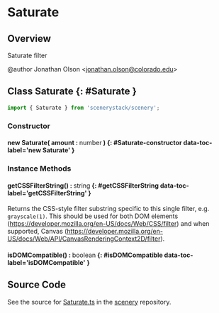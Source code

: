 # Saturate

## Overview

Saturate filter

@author Jonathan Olson &lt;jonathan.olson@colorado.edu&gt;

## Class Saturate {: #Saturate }


```js
import { Saturate } from 'scenerystack/scenery';
```
### Constructor

#### new Saturate( amount : <span style="font-weight: 400;"><span style="color: hsla(calc(var(--md-hue) + 180deg),80%,40%,1);">number</span></span> ) {: #Saturate-constructor data-toc-label='new Saturate' }

### Instance Methods

#### getCSSFilterString() : <span style="font-weight: 400;"><span style="color: hsla(calc(var(--md-hue) + 180deg),80%,40%,1);">string</span></span> {: #getCSSFilterString data-toc-label='getCSSFilterString' }

Returns the CSS-style filter substring specific to this single filter, e.g. `grayscale(1)`. This should be used for
both DOM elements (https://developer.mozilla.org/en-US/docs/Web/CSS/filter) and when supported, Canvas
(https://developer.mozilla.org/en-US/docs/Web/API/CanvasRenderingContext2D/filter).

#### isDOMCompatible() : <span style="font-weight: 400;"><span style="color: hsla(calc(var(--md-hue) + 180deg),80%,40%,1);">boolean</span></span> {: #isDOMCompatible data-toc-label='isDOMCompatible' }



## Source Code

See the source for [Saturate.ts](https://github.com/phetsims/scenery/blob/main/js/filters/Saturate.ts) in the [scenery](https://github.com/phetsims/scenery) repository.
